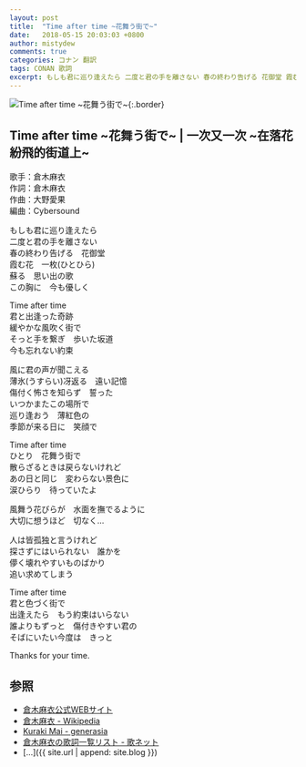 ```yaml
---
layout: post
title:  "Time after time ~花舞う街で~"
date:   2018-05-15 20:03:03 +0800
author: mistydew
comments: true
categories: コナン 翻訳
tags: CONAN 歌詞
excerpt: もしも君に巡り逢えたら 二度と君の手を離さない 春の終わり告げる 花御堂 霞む花 一枚(ひとひら) 蘇る 思い出の歌 この胸に 今も優しく
---
```

![Time after time ~花舞う街で~](https://raw.githubusercontent.com/mistydew/dc/master/cover/Time%20after%20time%20~花舞う街で~.jpg){:.border}

## Time after time ~花舞う街で~ | 一次又一次 ~在落花紛飛的街道上~

歌手：倉木麻衣<br>
作詞：倉木麻衣<br>
作曲：大野愛果<br>
編曲：Cybersound

もしも君に巡り逢えたら<br>
二度と君の手を離さない<br>
春の終わり告げる　花御堂<br>
霞む花　一枚(ひとひら)<br>
蘇る　思い出の歌<br>
この胸に　今も優しく

Time after time<br>
君と出逢った奇跡<br>
緩やかな風吹く街で<br>
そっと手を繋ぎ　歩いた坂道<br>
今も忘れない約束

風に君の声が聞こえる<br>
薄氷(うすらい)冴返る　遠い記憶<br>
傷付く怖さを知らず　誓った<br>
いつかまたこの場所で<br>
巡り逢おう　薄紅色の<br>
季節が来る日に　笑顔で

Time after time<br>
ひとり　花舞う街で<br>
散らざるときは戻らないけれど<br>
あの日と同じ　変わらない景色に<br>
涙ひらり　待っていたよ

風舞う花びらが　水面を撫でるように<br>
大切に想うほど　切なく…

人は皆孤独と言うけれど<br>
探さずにはいられない　誰かを<br>
儚く壊れやすいものばかり<br>
追い求めてしまう

Time after time<br>
君と色づく街で<br>
出逢えたら　もう約束はいらない<br>
誰よりもずっと　傷付きやすい君の<br>
そばにいたい今度は　きっと

Thanks for your time.

## 参照
* [倉木麻衣公式WEBサイト](http://www.mai-kuraki.com)
* [倉木麻衣 - Wikipedia](https://ja.wikipedia.org/wiki/倉木麻衣)
* [Kuraki Mai - generasia](https://www.generasia.com/wiki/Kuraki_Mai)
* [倉木麻衣の歌詞一覧リスト - 歌ネット](https://www.uta-net.com/artist/3126)
* [...]({{ site.url | append: site.blog }})
